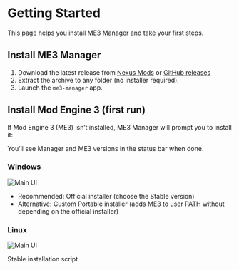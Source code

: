 # Getting Started

This page helps you install ME3 Manager and take your first steps.

## Install ME3 Manager

1. Download the latest release from [Nexus Mods](https://www.nexusmods.com/eldenringnightreign/mods/213) or [GitHub releases](https://github.com/2Pz/me3-manager/releases)
2. Extract the archive to any folder (no installer required).
3. Launch the `me3-manager` app.

## Install Mod Engine 3 (first run)

If Mod Engine 3 (ME3) isn’t installed, ME3 Manager will prompt you to install it:

You’ll see Manager and ME3 versions in the status bar when done.

### Windows

![Main UI](https://i.ibb.co/fVqCz8wH/First-Launch-Windows.png)

- Recommended: Official installer (choose the Stable version)
- Alternative: Custom Portable installer (adds ME3 to user PATH without depending on the official installer)

### Linux

![Main UI](https://i.ibb.co/20vSsBL4/First-Launch-Linux.png)

Stable installation script
